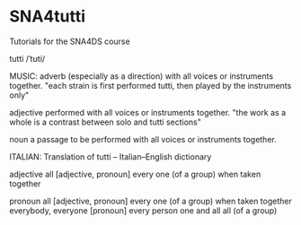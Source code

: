 # SNA4tutti
Tutorials for the SNA4DS course


tutti
/ˈtʊti/


MUSIC:
adverb
(especially as a direction) with all voices or instruments together.
"each strain is first performed tutti, then played by the instruments only"

adjective
performed with all voices or instruments together.
"the work as a whole is a contrast between solo and tutti sections"

noun
a passage to be performed with all voices or instruments together.


ITALIAN:
Translation of tutti – Italian–English dictionary

adjective
all [adjective, pronoun] every one (of a group) when taken together
 
pronoun
all [adjective, pronoun] every one (of a group) when taken together
everybody, everyone [pronoun] every person
one and all all (of a group)
